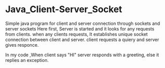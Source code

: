 # Java_Client-Server_Socket
Simple java program for client and server connection through sockets and server sockets
Here first, Server is started and it looks for any requests from clients.
when any clients requests, It establishes unique socket connection between client and server.
client requests a quiery and server gives responce.

In my code ,When client says "HI" server responds with a greeting, else it replies an exception.
